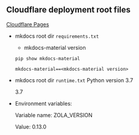 <!-- ## site_config.md -->

## Cloudflare deployment root files

[Cloudflare Pages](https://starfallprojects.co.uk/projects/deploy-host-docs/deploy-mkdocs-material-cloudflare/)

- mkdocs root dir `requirements.txt` 

    - mkdocs-material version  
  
    `pip show mkdocs-material`  

    `mkdocs-material==<mkdocs-material version>` 



- mkdocs root dir `runtime.txt` Python version 3.7  

    3.7

- Environment variables:  
  
    Variable name: ZOLA_VERSION
    
    Value: 0.13.0